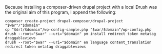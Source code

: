 Because installing a composer-driven drupal project with a local Drush was the original aim of this program, I append the following:

    composer create-project drupal-composer/drupal-project "$war"/"$domain"
    cp "$drt/$domain"/wp-config-sample.php "$war/$domain"/wp-config.php
    drush --root="$war" --uri="$domain" pm install redirect token metatag draggableviews
    drush --root="$war" --uri="$domain" en language content_translation redirect token metatag draggableviews
